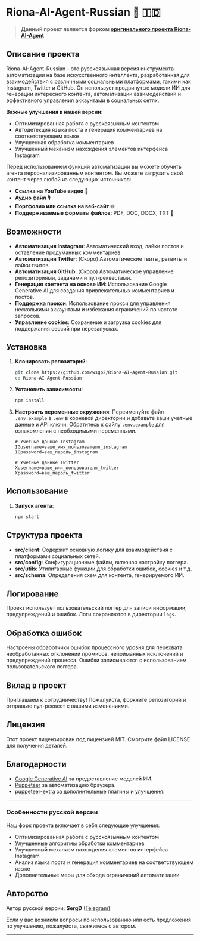 # Riona-AI-Agent-Russian 🌸 🇮🇩

> **Данный проект является форком [оригинального проекта Riona-AI-Agent](https://github.com/blockchain-src/Riona-AI-Agent-)**

## Описание проекта

Riona-AI-Agent-Russian - это русскоязычная версия инструмента автоматизации на базе искусственного интеллекта, разработанная для взаимодействия с различными социальными платформами, такими как Instagram, Twitter и GitHub. Он использует продвинутые модели ИИ для генерации интересного контента, автоматизации взаимодействий и эффективного управления аккаунтами в социальных сетях.

**Важные улучшения в нашей версии**:
- Оптимизированная работа с русскоязычным контентом
- Автодетекция языка поста и генерация комментариев на соответствующем языке
- Улучшенная обработка комментариев
- Улучшенный механизм нахождения элементов интерфейса Instagram

Перед использованием функций автоматизации вы можете обучить агента персонализированным контентом. Вы можете загрузить свой контент через любой из следующих источников:

- **Ссылка на YouTube видео** 🎥
- **Аудио файл** 🎙️
- **Портфолио или ссылка на веб-сайт** 🌐
- **Поддерживаемые форматы файлов**: PDF, DOC, DOCX, TXT 📄

## Возможности

- **Автоматизация Instagram**: Автоматический вход, лайки постов и оставление продуманных комментариев.
- **Автоматизация Twitter**: (Скоро) Автоматические твиты, ретвиты и лайки твитов.
- **Автоматизация GitHub**: (Скоро) Автоматическое управление репозиториями, задачами и пул-реквестами.
- **Генерация контента на основе ИИ**: Использование Google Generative AI для создания привлекательных комментариев и постов.
- **Поддержка прокси**: Использование прокси для управления несколькими аккаунтами и избежания ограничений по частоте запросов.
- **Управление cookies**: Сохранение и загрузка cookies для поддержания сессий при перезапусках.

## Установка

1. **Клонировать репозиторий**:
    ```sh
    git clone https://github.com/wsgp2/Riona-AI-Agent-Russian.git
    cd Riona-AI-Agent-Russian
    ```

2. **Установить зависимости**:
    ```sh
    npm install
    ```

3. **Настроить переменные окружения**:
    Переименуйте файл `.env.example` в `.env` в корневой директории и добавьте ваши учетные данные и API ключи. Обратитесь к файлу `.env.example` для ознакомления с необходимыми переменными.
    ```dotenv
    # Учетные данные Instagram
    IGusername=ваше_имя_пользователя_instagram
    IGpassword=ваш_пароль_instagram

    # Учетные данные Twitter
    Xusername=ваше_имя_пользователя_twitter
    Xpassword=ваш_пароль_twitter

    ```

## Использование

1. **Запуск агента**:
    ```sh
    npm start
    ```

<!-- 2. **Запуск агента Twitter** (Скоро):
    ```sh
    npm run start:twitter
    ```

3. **Запуск агента GitHub** (Скоро):
    ```sh
    npm run start:github
    ``` -->

## Структура проекта

- **src/client**: Содержит основную логику для взаимодействия с платформами социальных сетей.
- **src/config**: Конфигурационные файлы, включая настройку логгера.
- **src/utils**: Утилитарные функции для обработки ошибок, cookies и т.д.
- **src/schema**: Определения схем для контента, генерируемого ИИ.

## Логирование

Проект использует пользовательский логгер для записи информации, предупреждений и ошибок. Логи сохраняются в директории `logs`.

## Обработка ошибок

Настроены обработчики ошибок процессного уровня для перехвата необработанных отклонений промисов, непойманных исключений и предупреждений процесса. Ошибки записываются с использованием пользовательского логгера.

## Вклад в проект

Приглашаем к сотрудничеству! Пожалуйста, форкните репозиторий и отправьте пул-реквест с вашими изменениями.

## Лицензия

Этот проект лицензирован под лицензией MIT. Смотрите файл LICENSE для получения деталей.

## Благодарности

- [Google Generative AI](https://ai.google/tools/) за предоставление моделей ИИ.
- [Puppeteer](https://github.com/puppeteer/puppeteer) за автоматизацию браузера.
- [puppeteer-extra](https://github.com/berstend/puppeteer-extra) за дополнительные плагины и улучшения.

---

### Особенности русской версии

Наш форк проекта включает в себя следующие улучшения:

- Оптимизированная работа с русскоязычным контентом
- Улучшенные алгоритмы обработки комментариев
- Улучшенный механизм нахождения элементов интерфейса Instagram
- Анализ языка поста и генерация комментариев на соответствующем языке
- Дополнительные меры для обхода ограничений автоматизации

## Авторство

Автор русской версии: **SergD** ([Telegram](https://t.me/sergei_dyshkant))

Если у вас возникли вопросы по использованию или есть предложения по улучшению, пожалуйста, свяжитесь с автором.

---

